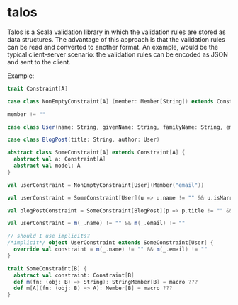 # talos

Talos is a Scala validation library in which the validation rules are stored as data structures. The advantage of this approach is that the validation rules can be read and converted to another format. An example, would be the typical client-server scenario: the validation rules can be encoded as JSON and sent to the client.

Example:

```scala
trait Constraint[A]

case class NonEmptyConstraint[A] (member: Member[String]) extends Constraint[A]

member != ""

case class User(name: String, givenName: String, familyName: String, email: String, isMarried: Boolean)

case class BlogPost(title: String, author: User)

abstract class SomeConstraint[A] extends Constraint[A] {
  abstract val a: Constraint[A]
  abstract val model: A
}

val userConstraint = NonEmptyConstraint[User](Member("email"))

val userConstraint = SomeConstraint[User](u => u.name != "" && u.isMarried && u.email != "")

val blogPostConstraint = SomeConstraint[BlogPost](p => p.title != "" && p.author respects userConstraint)

val userConstraint = m(_.name) != "" && m(_.email) != ""

// should I use implicits?
/*implicit*/ object UserConstraint extends SomeConstraint[User] {
  override val constraint = m(_.name) != "" && m(_.email) != ""
}

trait SomeConstraint[B] {
  abstract val constraint: Constraint[B]
  def m(fn: (obj: B) => String): StringMember[B] = macro ???
  def m[A](fn: (obj: B) => A): Member[B] = macro ???
}
```
